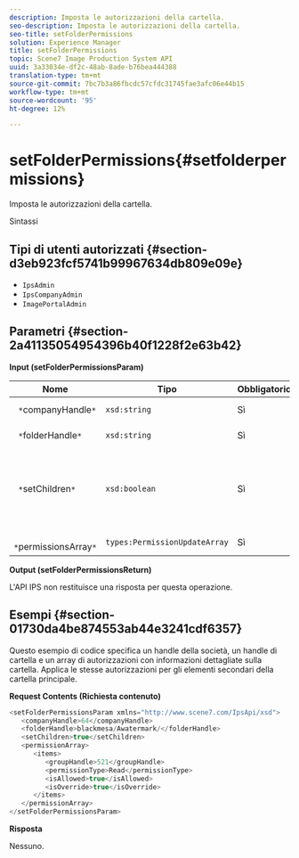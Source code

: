 ```yaml
---
description: Imposta le autorizzazioni della cartella.
seo-description: Imposta le autorizzazioni della cartella.
seo-title: setFolderPermissions
solution: Experience Manager
title: setFolderPermissions
topic: Scene7 Image Production System API
uuid: 3a33034e-df2c-48ab-8ade-b76bea444388
translation-type: tm+mt
source-git-commit: 7bc7b3a86fbcdc57cfdc31745fae3afc06e44b15
workflow-type: tm+mt
source-wordcount: '95'
ht-degree: 12%

---
```



# setFolderPermissions{#setfolderpermissions}

Imposta le autorizzazioni della cartella.

Sintassi

## Tipi di utenti autorizzati {#section-d3eb923fcf5741b99967634db809e09e}

* `IpsAdmin`
* `IpsCompanyAdmin`
* `ImagePortalAdmin`

## Parametri {#section-2a41135054954396b40f1228f2e63b42}

**Input (setFolderPermissionsParam)**

| Nome | Tipo | Obbligatorio | Descrizione |
|---|---|---|---|
| ` *`companyHandle`*` | `xsd:string` | Sì | Maniglia aziendale. |
| ` *`folderHandle`*` | `xsd:string` | Sì | handle della cartella. |
| ` *`setChildren`*` | `xsd:boolean` | Sì | Imposta le autorizzazioni per gli elementi secondari che appartengono alla cartella. |
| ` *`permissionsArray`*` | `types:PermissionUpdateArray` | Sì | Matrice delle autorizzazioni. |

**Output (setFolderPermissionsReturn)**

L&#39;API IPS non restituisce una risposta per questa operazione.

## Esempi {#section-01730da4be874553ab44e3241cdf6357}

Questo esempio di codice specifica un handle della società, un handle di cartella e un array di autorizzazioni con informazioni dettagliate sulla cartella. Applica le stesse autorizzazioni per gli elementi secondari della cartella principale.

**Request Contents (Richiesta contenuto)**

```java
<setFolderPermissionsParam xmlns="http://www.scene7.com/IpsApi/xsd">
   <companyHandle>64</companyHandle>
   <folderHandle>blackmesa/Awatermark/</folderHandle>
   <setChildren>true</setChildren>
   <permissionArray>
      <items>
         <groupHandle>521</groupHandle>
         <permissionType>Read</permissionType>
         <isAllowed>true</isAllowed>
         <isOverride>true</isOverride>
      </items>
   </permissionArray>
</setFolderPermissionsParam>
```

**Risposta**

Nessuno.
